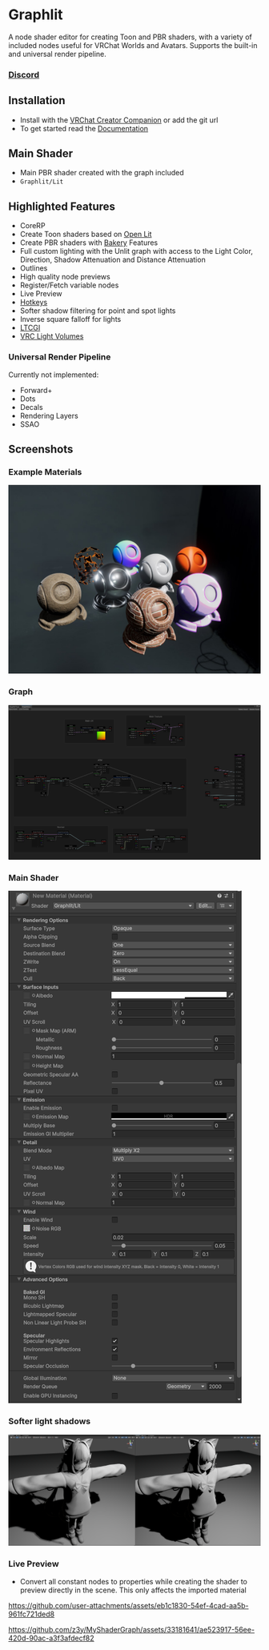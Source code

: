 # Graphlit

A node shader editor for creating Toon and PBR shaders, with a variety of included nodes useful for VRChat Worlds and Avatars.
Supports the built-in and universal render pipeline.

### [Discord](https://discord.gg/bw46tKgRFT)

## Installation

- Install with the [VRChat Creator Companion](https://z3y.github.io/vpm-package-listing/) or add the git url
- To get started read the [Documentation](https://z3y.github.io/Graphlit)

## Main Shader

- Main PBR shader created with the graph included
- `Graphlit/Lit`

## Highlighted Features

- CoreRP
- Create Toon shaders based on [Open Lit](https://github.com/lilxyzw/OpenLit)
- Create PBR shaders with [Bakery](https://assetstore.unity.com/packages/tools/level-design/bakery-gpu-lightmapper-122218) Features
- Full custom lighting with the Unlit graph with access to the Light Color, Direction, Shadow Attenuation and Distance Attenuation
- Outlines
- High quality node previews
- Register/Fetch variable nodes
- Live Preview
- [Hotkeys](https://z3y.github.io/Graphlit/hotkeys)
- Softer shadow filtering for point and spot lights
- Inverse square falloff for lights
- [LTCGI](https://github.com/PiMaker/ltcgi)
- [VRC Light Volumes](https://github.com/REDSIM/VRCLightVolumes)

### Universal Render Pipeline

Currently not implemented:

- Forward+
- Dots
- Decals
- Rendering Layers
- SSAO

## Screenshots

### Example Materials

![Image](/Docs~/public/shader-ball.jpg)

### Graph

![Image](/Docs~/public/Unity_iGcR8rpLM9.png)

### Main Shader

![Image](/Docs~/public/Unity_qOcvTvZ5FS.png)

### Softer light shadows

![Image](/Docs~/public/Unity_rQ4Jf1GE8o.png)

### Live Preview

- Convert all constant nodes to properties while creating the shader to preview directly in the scene. This only affects the imported material

https://github.com/user-attachments/assets/eb1c1830-54ef-4cad-aa5b-961fc721ded8

https://github.com/z3y/MyShaderGraph/assets/33181641/ae523917-56ee-420d-90ac-a3f3afdecf82
